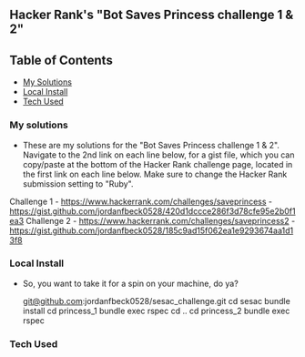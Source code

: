 ## Hacker Rank's "Bot Saves Princess challenge 1 & 2"

## Table of Contents
- [My Solutions](#my-solutions)
- [Local Install](#local-install)
- [Tech Used](#tech-used)
### My solutions

- These are my solutions for the "Bot Saves Princess challenge 1 & 2". Navigate to the 2nd link on each line below, for a gist file, which you can copy/paste at the bottom of the Hacker Rank challenge page, located in the first link on each line below. Make sure to change the Hacker Rank submission setting to "Ruby".

Challenge 1 - https://www.hackerrank.com/challenges/saveprincess  - https://gist.github.com/jordanfbeck0528/420d1dccce286f3d78cfe95e2b0f1ea3
Challenge 2 - https://www.hackerrank.com/challenges/saveprincess2 - https://gist.github.com/jordanfbeck0528/185c9ad15f062ea1e9293674aa1d13f8

### Local Install

- So, you want to take it for a spin on your machine, do ya?

  git@github.com:jordanfbeck0528/sesac_challenge.git
  cd sesac
  bundle install
  cd princess_1
  bundle exec rspec
  cd ..
  cd princess_2
  bundle exec rspec

### Tech Used
